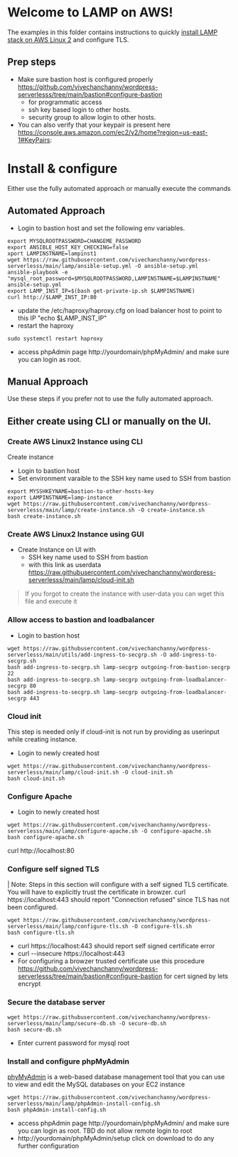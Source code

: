 # Welcome to LAMP on AWS!

The examples in this folder contains instructions to quickly [install LAMP stack on AWS Linux 2](https://docs.aws.amazon.com/AWSEC2/latest/UserGuide/ec2-lamp-amazon-linux-2.html) and configure TLS. 

## Prep steps
- Make sure bastion host is configured properly https://github.com/vivechanchanny/wordpress-serverlesss/tree/main/bastion#configure-bastion
  - for programmatic access
  - ssh key based login to other hosts.
  - security group to allow login to other hosts.
- You can also verify that your keypair is present here https://console.aws.amazon.com/ec2/v2/home?region=us-east-1#KeyPairs:

# Install & configure
Either use the fully automated approach or manually execute the commands
## Automated Approach
- Login to bastion host and set the following env variables.
```
export MYSQLROOTPASSWORD=CHANGEME_PASSWORD
export ANSIBLE_HOST_KEY_CHECKING=false
xport LAMPINSTNAME=lampinst1
wget https://raw.githubusercontent.com/vivechanchanny/wordpress-serverlesss/main/lamp/ansible-setup.yml -O ansible-setup.yml
ansible-playbook -e  "mysql_root_password=$MYSQLROOTPASSWORD,LAMPINSTNAME=$LAMPINSTNAME"  ansible-setup.yml
export LAMP_INST_IP=$(bash get-private-ip.sh $LAMPINSTNAME)
curl http://$LAMP_INST_IP:80
```
- update the /etc/haproxy/haproxy.cfg on load balancer host to point to this IP "echo $LAMP_INST_IP"
- restart the haproxy 
```
sudo systemctl restart haproxy
```
- access phpAdmin page http://yourdomain/phpMyAdmin/ and make sure you can login as root.

## Manual Approach
Use these steps if you prefer not to use the fully automated approach.

## Either create using CLI or manually on the UI.
### Create AWS Linux2 Instance using CLI
Create  instance
- Login to bastion host
- Set environment varaible to the SSH key name used to SSH from bastion
```
export MYSSHKEYNAME=bastion-to-other-hosts-key
export LAMPINSTNAME=lamp-instance
wget https://raw.githubusercontent.com/vivechanchanny/wordpress-serverlesss/main/lamp/create-instance.sh -O create-instance.sh
bash create-instance.sh
```
### Create AWS Linux2 Instance using GUI
- Create Instance on UI with 
  - SSH key name used to SSH from bastion
  - with this link as userdata https://raw.githubusercontent.com/vivechanchanny/wordpress-serverlesss/main/lamp/cloud-init.sh
> If you forgot to create the instance with user-data you can wget this file and execute it

###  Allow access to bastion and loadbalancer
- Login to bastion host
```
wget https://raw.githubusercontent.com/vivechanchanny/wordpress-serverlesss/main/utils/add-ingress-to-secgrp.sh -O add-ingress-to-secgrp.sh
bash add-ingress-to-secgrp.sh lamp-secgrp outgoing-from-bastion-secgrp 22
bash add-ingress-to-secgrp.sh lamp-secgrp outgoing-from-loadbalancer-secgrp 80
bash add-ingress-to-secgrp.sh lamp-secgrp outgoing-from-loadbalancer-secgrp 443
```
###  Cloud init
This step is needed only if cloud-init is not run by providing as userinput while creating instance.
- Login to newly created host
```
wget https://raw.githubusercontent.com/vivechanchanny/wordpress-serverlesss/main/lamp/cloud-init.sh -O cloud-init.sh
bash cloud-init.sh
```
###  Configure Apache 
- Login to newly created host
```
wget https://raw.githubusercontent.com/vivechanchanny/wordpress-serverlesss/main/lamp/configure-apache.sh -O configure-apache.sh
bash configure-apache.sh
```
curl http://localhost:80
###  Configure self signed TLS
| Note: Steps in this section will configure with a self signed TLS certificate. You will have to explicitly trust the certificate in browzer.
curl https://localhost:443  should report "Connection refused" since TLS has not been configured.
```
wget https://raw.githubusercontent.com/vivechanchanny/wordpress-serverlesss/main/lamp/configure-tls.sh -O configure-tls.sh
bash configure-tls.sh
```
- curl https://localhost:443  should report self signed certificate error
- curl --insecure https://localhost:443
- For configuring a browzer trusted certificate use this procedure  https://github.com/vivechanchanny/wordpress-serverlesss/tree/main/bastion#configure-bastion for cert signed by  lets encrypt
###  Secure the database server
``` 
wget https://raw.githubusercontent.com/vivechanchanny/wordpress-serverlesss/main/lamp/secure-db.sh -O secure-db.sh
bash secure-db.sh
```
- Enter current password for mysql root 

### Install  and configure phpMyAdmin
[phyMyAdmin](https://www.phpmyadmin.net/) is a web-based database management tool that you can use to view and edit the MySQL databases on your EC2 instance
```
wget https://raw.githubusercontent.com/vivechanchanny/wordpress-serverlesss/main/lamp/phpAdmin-install-config.sh
bash phpAdmin-install-config.sh
```
- access phpAdmin page http://yourdomain/phpMyAdmin/ and make sure you can login as root. TBD do not allow remote login to root
- http://yourdomain/phpMyAdmin/setup click on download to do any further configuration
